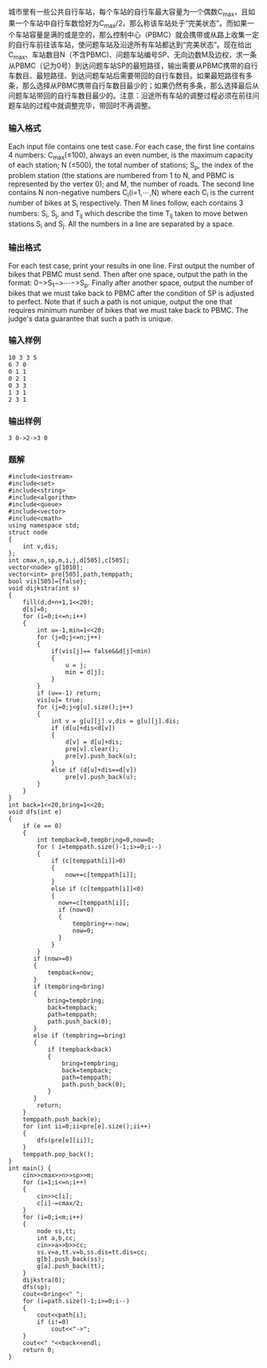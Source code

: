 城市里有一些公共自行车站，每个车站的自行车最大容量为一个偶数C<sub>max</sub>，且如果一个车站中自行车数恰好为C<sub>max</sub>/2，那么称该车站处于“完美状态”。而如果一个车站容量是满的或是空的，那么控制中心（PBMC）就会携带或从路上收集一定的自行车前往该车站，使问题车站及沿途所有车站都达到“完美状态”。现在给出C<sub>max</sub>、车站数目N（不含PBMC)、问题车站编号SP、无向边数M及边权，求一条从PBMC（记为0号）到达问题车站SP的最短路径，输出需要从PBMC携带的自行车数目、最短路径、到达问题车站后需要带回的自行车数目。如果最短路径有多条，那么选择从PBMC携带自行车数目最少的；如果仍然有多条，那么选择最后从问题车站带回的自行车数目最少的。注意：沿途所有车站的调整过程必须在前往问题车站的过程中就调整完毕，带回时不再调整。
### 输入格式
Each input file contains one test case. For each case, the first line contains 4 numbers: C<sub>max</sub>(≤100), always an even number, is the maximum capacity of each station; N (≤500), the total number of stations; S<sub>p</sub>, the index of the problem station (the stations are numbered from 1 to N, and PBMC is represented by the vertex 0); and M, the number of roads. The second line contains N non-negative numbers C<sub>i</sub>(i=1,⋯,N) where each C<sub>i</sub> is the current number of bikes at S<sub>i</sub> respectively. Then M lines follow, each contains 3 numbers: S<sub>i</sub>, S<sub>j</sub>, and T<sub>ij</sub> which describe the time T<sub>ij</sub> taken to move betwen stations S<sub>i</sub> and S<sub>j</sub>. All the numbers in a line are separated by a space.
### 输出格式
For each test case, print your results in one line. First output the number of bikes that PBMC must send. Then after one space, output the path in the format: 0−>S<sub>1</sub>−>⋯−>S<sub>p</sub>. Finally after another space, output the number of bikes that we must take back to PBMC after the condition of SP is adjusted to perfect.
Note that if such a path is not unique, output the one that requires minimum number of bikes that we must take back to PBMC. The judge's data guarantee that such a path is unique.
### 输入样例
```
10 3 3 5
6 7 0
0 1 1
0 2 1
0 3 3
1 3 1
2 3 1
```
### 输出样例
```
3 0->2->3 0
```

### 题解
```
#include<iostream>
#include<set>
#include<string>
#include<algorithm>
#include<queue>
#include<vector>
#include<cmath>
using namespace std;
struct node
{
    int v,dis;
};
int cmax,n,sp,m,i,j,d[505],c[505];
vector<node> g[1010];
vector<int> pre[505],path,temppath;
bool vis[505]={false};
void dijkstra(int s)
{
    fill(d,d+n+1,1<<20);
    d[s]=0;
    for (i=0;i<=n;i++)
    {
        int u=-1,min=1<<20;
        for (j=0;j<=n;j++)
        {
            if(vis[j]== false&&d[j]<min)
            {
                u = j;
                min = d[j];
            }
        }
        if (u==-1) return;
        vis[u]= true;
        for (j=0;j<g[u].size();j++)
        {
            int v = g[u][j].v,dis = g[u][j].dis;
            if (d[u]+dis<d[v])
            {
                d[v] = d[u]+dis;
                pre[v].clear();
                pre[v].push_back(u);
            }
            else if (d[u]+dis==d[v])
                pre[v].push_back(u);
        }
    }
}
int back=1<<20,bring=1<<20;
void dfs(int e)
{
    if (e == 0)
    {
        int tempback=0,tempbring=0,now=0;
        for ( i=temppath.size()-1;i>=0;i--)
        {
            if (c[temppath[i]]>0)
            {
                now+=c[temppath[i]];
            }
            else if (c[temppath[i]]<0)
            {
              now+=c[temppath[i]];
              if (now<0)
              {
                  tempbring+=-now;
                  now=0;
              }
            }
        }
       if (now>=0)
       {
           tempback=now;
       }
       if (tempbring<bring)
       {
           bring=tempbring;
           back=tempback;
           path=temppath;
           path.push_back(0);
       }
       else if (tempbring==bring)
       {
           if (tempback<back)
           {
               bring=tempbring;
               back=tempback;
               path=temppath;
               path.push_back(0);
           }
       }
        return;
    }
    temppath.push_back(e);
    for (int ii=0;ii<pre[e].size();ii++)
    {
        dfs(pre[e][ii]);
    }
    temppath.pop_back();
}
int main() {
    cin>>cmax>>n>>sp>>m;
    for (i=1;i<=n;i++)
    {
        cin>>c[i];
        c[i]-=cmax/2;
    }
    for (i=0;i<m;i++)
    {
        node ss,tt;
        int a,b,cc;
        cin>>a>>b>>cc;
        ss.v=a,tt.v=b,ss.dis=tt.dis=cc;
        g[b].push_back(ss);
        g[a].push_back(tt);
    }
    dijkstra(0);
    dfs(sp);
    cout<<bring<<" ";
    for (i=path.size()-1;i>=0;i--)
    {
        cout<<path[i];
        if (i!=0)
            cout<<"->";
    }
    cout<<" "<<back<<endl;
    return 0;
}
```
